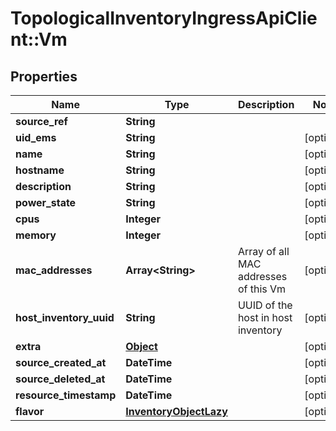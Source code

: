 # TopologicalInventoryIngressApiClient::Vm

## Properties
Name | Type | Description | Notes
------------ | ------------- | ------------- | -------------
**source_ref** | **String** |  | 
**uid_ems** | **String** |  | [optional] 
**name** | **String** |  | [optional] 
**hostname** | **String** |  | [optional] 
**description** | **String** |  | [optional] 
**power_state** | **String** |  | [optional] 
**cpus** | **Integer** |  | [optional] 
**memory** | **Integer** |  | [optional] 
**mac_addresses** | **Array&lt;String&gt;** | Array of all MAC addresses of this Vm | [optional] 
**host_inventory_uuid** | **String** | UUID of the host in host inventory | [optional] 
**extra** | [**Object**](.md) |  | [optional] 
**source_created_at** | **DateTime** |  | [optional] 
**source_deleted_at** | **DateTime** |  | [optional] 
**resource_timestamp** | **DateTime** |  | [optional] 
**flavor** | [**InventoryObjectLazy**](InventoryObjectLazy.md) |  | [optional] 


